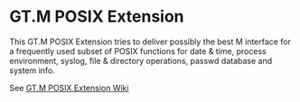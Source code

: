 # GT.M POSIX Extension

This GT.M POSIX Extension tries to deliver possibly the best M interface for a frequently used subset of POSIX functions for date & time, process environment, syslog, file & directory operations, passwd database and system info.

See [GT.M POSIX Extension Wiki](https://github.com/pkoper/gtm-posix/wiki)
